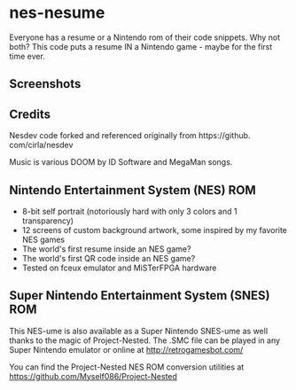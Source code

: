 # nes-nesume
Everyone has a resume or a Nintendo rom of their code snippets. Why not both? This code puts a resume IN a Nintendo game - maybe for the first time ever.

## Screenshots


## Credits
Nesdev code forked and referenced originally from https://github.    com/cirla/nesdev
 
Music is various DOOM by ID Software and MegaMan songs.
 
## Nintendo Entertainment System (NES) ROM
  - 8-bit self portrait (notoriously hard with only 3 colors and 1    transparency)
  - 12 screens of custom background artwork, some inspired by my favorite NES games
  - The world's first resume inside an NES game?
  - The world's first QR code inside an NES game?
  - Tested on fceux emulator and MiSTerFPGA hardware
 
## Super Nintendo Entertainment System (SNES) ROM
This NES-ume is also available as a Super Nintendo SNES-ume as well thanks to the magic  of Project-Nested. The .SMC file can be played in any Super Nintendo emulator or online at http://retrogamesbot.com/
 
You can find the Project-Nested NES ROM conversion utilities at  https://github.com/Myself086/Project-Nested
